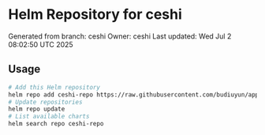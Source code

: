# Helm Repository for ceshi
Generated from branch: ceshi
Owner: ceshi
Last updated: Wed Jul  2 08:02:50 UTC 2025

## Usage
```bash
# Add this Helm repository
helm repo add ceshi-repo https://raw.githubusercontent.com/budiuyun/appStore/helm-ceshi/
# Update repositories
helm repo update
# List available charts
helm search repo ceshi-repo
```
